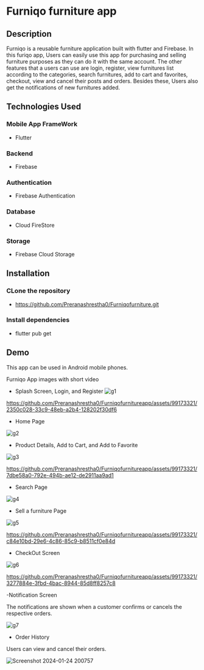 # Furniqo furniture app

## Description
Furniqo is a reusable furniture application built with flutter and Firebase.
In this furiqo app, Users can easily use this app for purchasing and selling furniture purposes as they can do it with the same account. The other features that a users can use are login, register, view furnitures list according to the categories, search furnitures, add to cart and favorites, checkout, view and cancel their posts and orders. Besides these, Users also get the notifications of new furnitures added.
## Technologies Used
### Mobile App FrameWork
- Flutter
### Backend
- Firebase
### Authentication
- Firebase Authentication
### Database 
- Cloud FireStore
### Storage
- Firebase Cloud Storage

## Installation
### CLone the repository
- https://github.com/Preranashrestha0/Furniqofurniture.git
### Install dependencies
- flutter pub get
## Demo
This app can be used in Android mobile phones.

Furniqo App images with short video
-  Splash Screen, Login, and Register 
![g1](https://github.com/Preranashrestha0/Furniqofurnitureapp/assets/99173321/635adab9-fb52-4b88-b1e6-7a718deec189)

https://github.com/Preranashrestha0/Furniqofurnitureapp/assets/99173321/2350c028-33c9-48eb-a2b4-128202f30df6

- Home Page
  
![g2](https://github.com/Preranashrestha0/Furniqofurnitureapp/assets/99173321/0c42547b-6dda-4d41-9e2b-4bc7ab48f33d)

- Product Details, Add to Cart, and Add to Favorite
  
![g3](https://github.com/Preranashrestha0/Furniqofurnitureapp/assets/99173321/9f82e1e1-69e1-4c69-afbd-54b6a8ded710)


https://github.com/Preranashrestha0/Furniqofurnitureapp/assets/99173321/7dbe58a0-792e-494b-ae12-de2911aa9ad1

- Search Page
  
![g4](https://github.com/Preranashrestha0/Furniqofurnitureapp/assets/99173321/6ef629ac-f7a0-4201-9277-3cda689c530e)

- Sell a furniture Page
  
![g5](https://github.com/Preranashrestha0/Furniqofurnitureapp/assets/99173321/1af22ca6-acf3-4948-8be7-d0cada0667cf)

https://github.com/Preranashrestha0/Furniqofurnitureapp/assets/99173321/c84e10bd-29e6-4c86-85c9-b8511cf0e84d

- CheckOut Screen
  
![g6](https://github.com/Preranashrestha0/Furniqofurnitureapp/assets/99173321/6340e7cb-6c02-405a-9296-463de5da0f8c)

https://github.com/Preranashrestha0/Furniqofurnitureapp/assets/99173321/3277884e-3fbd-4bac-8944-85d8ff8257c8

-Notification Screen

The notifications are shown when a customer confirms or cancels the respective orders.

![g7](https://github.com/Preranashrestha0/Furniqofurnitureapp/assets/99173321/b124e17f-af28-4d83-b554-cca5ac5ac09c)

- Order History
  
Users can view and cancel their orders.

![Screenshot 2024-01-24 200757](https://github.com/Preranashrestha0/Furniqofurnitureapp/assets/99173321/0bce888b-a143-4187-b154-51814209dc6d)












  



